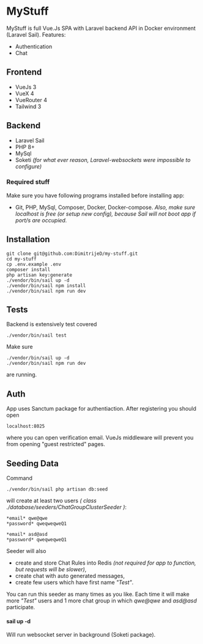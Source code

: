 # MyStuff
MyStuff is full Vue.Js SPA with Laravel backend API in Docker environment (Laravel Sail). 
Features: 
- Authentication 
- Chat

## Frontend
- VueJs 3
- VueX 4
- VueRouter 4
- Tailwind 3

## Backend
- Laravel Sail
- PHP 8+
- MySql
- Soketi *(for what ever reason, Laravel-websockets were impossible to configure)*

### Required stuff
Make sure you have following programs installed before installing app:
- Git, PHP, MySql, Composer, Docker, Docker-compose.
*Also, make sure localhost is free (or setup new config), because Sail will not boot app if port/s are occupied.*

## Installation
```
git clone git@github.com:DimitrijeD/my-stuff.git
cd my-stuff
cp .env.example .env
composer install
php artisan key:generate
./vendor/bin/sail up -d
./vendor/bin/sail npm install 
./vendor/bin/sail npm run dev
```
## Tests

Backend is extensively test covered
```
./vendor/bin/sail test
```
Make sure 
```
./vendor/bin/sail up -d
./vendor/bin/sail npm run dev
```
are running.

## Auth

App uses Sanctum package for authentiaction.
After registering you should open
```
localhost:8025
```
where you can open verification email.
VueJs middleware will prevent you from opening "guest restricted" pages.

## Seeding Data
Command
```
./vendor/bin/sail php artisan db:seed
```
will create at least two users *( class ./database/seeders/ChatGroupClusterSeeder )*:
```
*email* qwe@qwe
*password* qweqweqweQ1

*email* asd@asd
*password* qweqweqweQ1
```

Seeder will also 
- create and store Chat Rules into Redis *(not required for app to function, but requests will be slower)*,
- create chat with auto generated messages,
- create few users which have first name *"Test"*.

You can run this seeder as many times as you like. Each time it will make more *"Test"* users and 1 more chat group
in which *qwe@qwe* and *asd@asd* participate.

#### sail up -d
Will run websocket server in background (Soketi package).